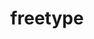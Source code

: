 ---
title: "freetype"
layout: cache
categories: [package, develop-2025-03-16]
meta: {"compilers": ["apple-clang@=16.0.0", "gcc@=10.5.0", "gcc@=11.1.0", "gcc@=11.4.0", "gcc@=13.2.0", "gcc@=13.3.0", "gcc@=7.5.0", "oneapi@=2024.2.1"], "num_specs": 13, "num_specs_by_stack": {"data-vis-sdk": 1, "developer-tools-aarch64-linux-gnu": 1, "developer-tools-x86_64_v3-linux-gnu": 1, "e4s": 2, "e4s-neoverse-v2": 1, "e4s-oneapi": 2, "e4s-rocm-external": 1, "hep": 1, "ml-darwin-aarch64-mps": 1, "ml-linux-aarch64-cpu": 1, "ml-linux-aarch64-cuda": 1, "ml-linux-x86_64-cpu": 1, "ml-linux-x86_64-cuda": 1, "radiuss": 1, "root": 13}, "oss": ["centos7", "rhel8", "sequoia", "ubuntu18.04", "ubuntu20.04", "ubuntu22.04", "ubuntu24.04"], "platforms": ["darwin", "linux"], "stacks": ["data-vis-sdk", "developer-tools-aarch64-linux-gnu", "developer-tools-x86_64_v3-linux-gnu", "e4s", "e4s-neoverse-v2", "e4s-oneapi", "e4s-rocm-external", "hep", "ml-darwin-aarch64-mps", "ml-linux-aarch64-cpu", "ml-linux-aarch64-cuda", "ml-linux-x86_64-cpu", "ml-linux-x86_64-cuda", "radiuss", "root"], "targets": ["aarch64", "neoverse_v2", "x86_64_v3"], "versions": ["2.13.2"]}
spec_details: [{"compiler": "gcc@=11.4.0", "hash": "6hhhpftpspxva5llnxtrrbrgvmbyi3cg", "os": "ubuntu22.04", "platform": "linux", "size": "-", "stacks": ["e4s", "e4s-rocm-external", "root"], "target": "x86_64_v3", "variants": ["build_system=autotools", "+pic", "+shared"], "versions": ["2.13.2"]}, {"compiler": "oneapi@=2024.2.1", "hash": "aijqik7apgdlgpqz5aqfbzhovc6wnlhz", "os": "ubuntu22.04", "platform": "linux", "size": "-", "stacks": ["e4s-oneapi", "root"], "target": "x86_64_v3", "variants": ["build_system=autotools", "+pic", "+shared"], "versions": ["2.13.2"]}, {"compiler": "gcc@=13.3.0", "hash": "am4a2wrxp6vrap4nk5bthbfrhpzhcixf", "os": "rhel8", "platform": "linux", "size": "-", "stacks": ["developer-tools-aarch64-linux-gnu", "root"], "target": "aarch64", "variants": ["build_system=autotools", "+pic", "+shared"], "versions": ["2.13.2"]}, {"compiler": "oneapi@=2024.2.1", "hash": "f3hke2llxjyomwq45v2lngpyhbl2tgmc", "os": "ubuntu22.04", "platform": "linux", "size": "-", "stacks": ["e4s-oneapi", "root"], "target": "x86_64_v3", "variants": ["build_system=autotools", "+pic", "+shared"], "versions": ["2.13.2"]}, {"compiler": "gcc@=11.4.0", "hash": "g7gy46dlgf3dzx62dmhnsyipd22blmzd", "os": "ubuntu22.04", "platform": "linux", "size": "-", "stacks": ["e4s", "root"], "target": "x86_64_v3", "variants": ["build_system=autotools", "+pic", "+shared"], "versions": ["2.13.2"]}, {"compiler": "gcc@=7.5.0", "hash": "gms3zbbwky2ri6qwijabs3c5cyve5pja", "os": "ubuntu18.04", "platform": "linux", "size": "-", "stacks": ["radiuss", "root"], "target": "x86_64_v3", "variants": ["build_system=autotools", "+pic", "+shared"], "versions": ["2.13.2"]}, {"compiler": "gcc@=13.2.0", "hash": "kpeixk6gzdtkqfvi25slq5qdqa4t4ozi", "os": "ubuntu24.04", "platform": "linux", "size": "-", "stacks": ["ml-linux-x86_64-cpu", "ml-linux-x86_64-cuda", "root"], "target": "x86_64_v3", "variants": ["build_system=autotools", "+pic", "+shared"], "versions": ["2.13.2"]}, {"compiler": "gcc@=13.2.0", "hash": "mfoppjgwy45fyya7clu6n5tza2pkzuya", "os": "ubuntu24.04", "platform": "linux", "size": "-", "stacks": ["ml-linux-aarch64-cpu", "ml-linux-aarch64-cuda", "root"], "target": "aarch64", "variants": ["build_system=autotools", "+pic", "+shared"], "versions": ["2.13.2"]}, {"compiler": "gcc@=10.5.0", "hash": "nyie3qua2fqfmdwlllxjkcqrnn75mpbi", "os": "centos7", "platform": "linux", "size": "-", "stacks": ["developer-tools-x86_64_v3-linux-gnu", "root"], "target": "x86_64_v3", "variants": ["build_system=autotools", "+pic", "+shared"], "versions": ["2.13.2"]}, {"compiler": "gcc@=11.4.0", "hash": "oigfj5viwu64adsdvsprava64ulp2xhb", "os": "ubuntu22.04", "platform": "linux", "size": "-", "stacks": ["e4s-neoverse-v2", "root"], "target": "neoverse_v2", "variants": ["build_system=autotools", "+pic", "+shared"], "versions": ["2.13.2"]}, {"compiler": "gcc@=11.1.0", "hash": "vnkaisscwssuw2xuxgqc74pkdoh4vybl", "os": "ubuntu20.04", "platform": "linux", "size": "-", "stacks": ["data-vis-sdk", "root"], "target": "x86_64_v3", "variants": ["build_system=autotools", "+pic", "+shared"], "versions": ["2.13.2"]}, {"compiler": "apple-clang@=16.0.0", "hash": "vzas2c3jgiotkr2gxikuhma3uu65yvev", "os": "sequoia", "platform": "darwin", "size": "-", "stacks": ["ml-darwin-aarch64-mps", "root"], "target": "aarch64", "variants": ["build_system=autotools", "+pic", "+shared"], "versions": ["2.13.2"]}, {"compiler": "gcc@=11.4.0", "hash": "zm4qpc2wny6uu72bh2strt6i66ykxel7", "os": "ubuntu22.04", "platform": "linux", "size": "-", "stacks": ["hep", "root"], "target": "x86_64_v3", "variants": ["build_system=autotools", "+pic", "+shared"], "versions": ["2.13.2"]}]
---